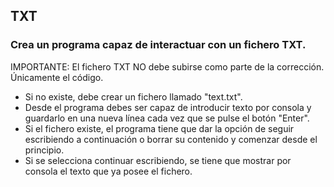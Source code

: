 ## TXT

### Crea un programa capaz de interactuar con un fichero TXT.

IMPORTANTE: El fichero TXT NO debe subirse como parte de la corrección. Únicamente el código.

- Si no existe, debe crear un fichero llamado "text.txt".
- Desde el programa debes ser capaz de introducir texto por consola y guardarlo en una nueva línea cada vez que se pulse
  el botón "Enter".
- Si el fichero existe, el programa tiene que dar la opción de seguir escribiendo a continuación o borrar su contenido y
  comenzar desde el principio.
- Si se selecciona continuar escribiendo, se tiene que mostrar por consola el texto que ya posee el fichero.